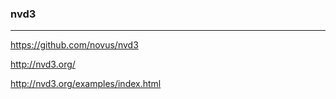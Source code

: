 ### nvd3
---
https://github.com/novus/nvd3

http://nvd3.org/

http://nvd3.org/examples/index.html

```
```

```
```

